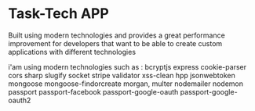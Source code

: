 # Task-Tech APP

Built using modern technologies and provides a great performance improvement for developers that want to be able to create custom applications with different technologies

i'am using modern technologies such as :
bcryptjs
express
cookie-parser
cors
sharp
slugify
socket
stripe
validator
xss-clean
hpp
jsonwebtoken
mongoose
mongoose-findorcreate
morgan,
multer
nodemailer
nodemon
passport
passport-facebook
passport-google-oauth
passport-google-oauth2
